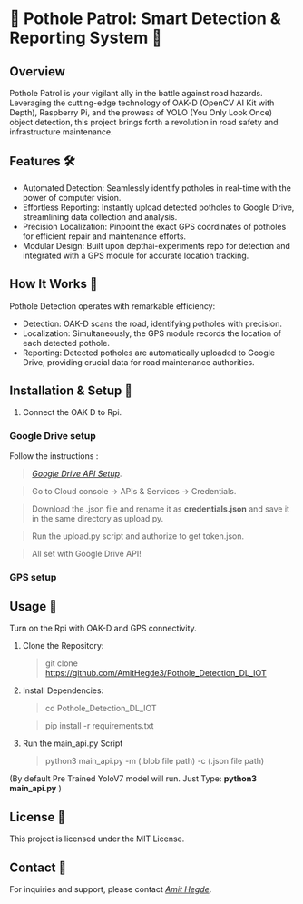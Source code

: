 # **🚧 Pothole Patrol: Smart Detection & Reporting System 🚗**

## Overview
Pothole Patrol is your vigilant ally in the battle against road hazards. Leveraging the cutting-edge technology of OAK-D (OpenCV AI Kit with Depth), Raspberry Pi, and the prowess of YOLO (You Only Look Once) object detection, this project brings forth a revolution in road safety and infrastructure maintenance.

## Features 🛠️
* Automated Detection: Seamlessly identify potholes in real-time with the power of computer vision.
* Effortless Reporting: Instantly upload detected potholes to Google Drive, streamlining data collection and analysis.
* Precision Localization: Pinpoint the exact GPS coordinates of potholes for efficient repair and maintenance efforts.
* Modular Design: Built upon depthai-experiments repo for detection and integrated with a GPS module for accurate location tracking.

## How It Works 🤖
Pothole Detection operates with remarkable efficiency:

* Detection: OAK-D scans the road, identifying potholes with precision.
* Localization: Simultaneously, the GPS module records the location of each detected pothole.
* Reporting: Detected potholes are automatically uploaded to Google Drive, providing crucial data for road maintenance authorities.

## Installation & Setup 🚀
1. Connect the OAK D to Rpi.

   
### Google Drive setup

Follow the instructions :
> *[Google Drive API Setup](https://developers.google.com/drive/api/quickstart/python#install_the_google_client_library)*.

> Go to Cloud console -> APIs & Services -> Credentials.

> Download the .json file and rename it as **credentials.json** and save it in the same directory as upload.py.

> Run the upload.py script and authorize to get token.json.

> All set with Google Drive API!

### GPS setup



## Usage 📝

Turn on the Rpi with OAK-D and GPS connectivity.

1. Clone the Repository:
   
   > git clone https://github.com/AmitHegde3/Pothole_Detection_DL_IOT

2. Install Dependencies:

   > cd Pothole_Detection_DL_IOT
   
   > pip install -r requirements.txt

3. Run the main_api.py Script

   > python3 main_api.py -m (.blob file path) -c (.json file path) 

(By default Pre Trained YoloV7 model will run. Just Type: **python3 main_api.py** )

## License 📄

This project is licensed under the MIT License.

## Contact 📧
For inquiries and support, please contact *[Amit Hegde](hegdeamit6@gmail.com)*.
